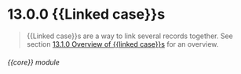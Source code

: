# 13.0.0    {{Linked case}}s

> {{Linked case}}s are a way to link several records together. See section [13.1.0  Overview of {{linked case}}s](/help/index/v/{{version}}/p/13.1.0) for an overview. 

 

###### {{core}} module


